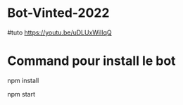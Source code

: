# Bot-Vinted-2022

#tuto
https://youtu.be/uDLUxWiIlqQ

# Command pour install le bot

npm install

npm start
